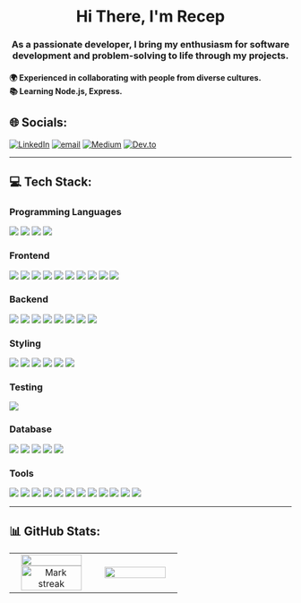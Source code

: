 <h1 align="center">Hi There, I'm Recep</h1>
<h3 align="center">As a passionate developer, I bring my enthusiasm for software development and problem-solving to life through my projects.</h3>
<h4>🌍 Experienced in collaborating with people from diverse cultures.<br> 📚 Learning Node.js, Express.</h3>

## 🌐 Socials:
[![LinkedIn](https://img.shields.io/badge/LinkedIn-%230077B5.svg?logo=linkedin&logoColor=white)](https://linkedin.com/in/recep-demir) 
[![email](https://img.shields.io/badge/Email-D14836?logo=gmail&logoColor=white)](mailto:demir.rp@gmail.com) 
[![Medium](https://img.shields.io/badge/Medium-12100E?logo=medium&logoColor=white)](https://medium.com/@@demir.rp) 
[![Dev.to](https://img.shields.io/badge/Dev.to-0A0A0A?logo=dev.to&logoColor=white)](https://dev.to/recepdemir)

---
## 💻 Tech Stack:

<h3>Programming Languages</h3>
<p>
  <img src="https://img.shields.io/badge/typescript-%23007ACC.svg?style=flat&logo=typescript&logoColor=white" />
  <img src="https://img.shields.io/badge/javascript-%23323330.svg?style=flat&logo=javascript&logoColor=%23F7DF1E" />
  <img src="https://img.shields.io/badge/ES6-%23F7DF1E.svg?style=flat&logo=javascript&logoColor=black" />
  <img src="https://img.shields.io/badge/python-3670A0?style=flat&logo=python&logoColor=ffdd54" />
</p>

<h3>Frontend</h3>
<p>
  <img src="https://img.shields.io/badge/html5-%23E34F26.svg?style=flat&logo=html5&logoColor=white" />
  <img src="https://img.shields.io/badge/css3-%231572B6.svg?style=flat&logo=css3&logoColor=white" />
  <img src="https://img.shields.io/badge/javascript-%23323330.svg?style=flat&logo=javascript&logoColor=%23F7DF1E" />
  <img src="https://img.shields.io/badge/jquery-%230769AD.svg?style=flat&logo=jquery&logoColor=white" />
  <img src="https://img.shields.io/badge/react-%2320232a.svg?style=flat&logo=react&logoColor=%2361DAFB" />
  <img src="https://img.shields.io/badge/redux-%23764ABC.svg?style=flat&logo=redux&logoColor=white" />
  <img src="https://img.shields.io/badge/axios-%235A29E4.svg?style=flat&logo=axios&logoColor=white" />
  <img src="https://img.shields.io/badge/yup-%23000000.svg?style=flat&logo=yup&logoColor=white" />
  <img src="https://img.shields.io/badge/formik-%234B32C3.svg?style=flat&logo=formik&logoColor=white" />
  <img src="https://img.shields.io/badge/next.js-%23000000.svg?style=flat&logo=next.js&logoColor=white" />
</p>

<h3>Backend</h3>
<p>
  <img src="https://img.shields.io/badge/node.js-%2343853D.svg?style=flat&logo=node.js&logoColor=white" />
  <img src="https://img.shields.io/badge/express.js-%23404D59.svg?style=flat&logo=express&logoColor=%2361DAFB" />
  <img src="https://img.shields.io/badge/firebase-%23FFCA28.svg?style=flat&logo=firebase&logoColor=black" />
  <img src="https://img.shields.io/badge/authentication-%2300BFFF.svg?style=flat&logo=auth0&logoColor=white" />
  <img src="https://img.shields.io/badge/mongoose-%23880000.svg?style=flat&logo=mongoose&logoColor=white" />
  <img src="https://img.shields.io/badge/sequelize-%235A29E4.svg?style=flat&logo=sequelize&logoColor=white" />
  <img src="https://img.shields.io/badge/json%20web%20token-%23000000.svg?style=flat&logo=json-web-tokens&logoColor=white" />
  <img src="https://img.shields.io/badge/docker-%230db7ed.svg?style=flat&logo=docker&logoColor=white" />
</p>

<h3>Styling</h3>
<p>
  <img src="https://img.shields.io/badge/css3-%231572B6.svg?style=flat&logo=css3&logoColor=white" />
  <img src="https://img.shields.io/badge/sass-%23CC6699.svg?style=flat&logo=sass&logoColor=white" />
  <img src="https://img.shields.io/badge/bootstrap-%23563D7C.svg?style=flat&logo=bootstrap&logoColor=white" />
  <img src="https://img.shields.io/badge/materialui-%230081CB.svg?style=flat&logo=mui&logoColor=white" />
  <img src="https://img.shields.io/badge/tailwindcss-%2338B2AC.svg?style=flat&logo=tailwind-css&logoColor=white" />
  <img src="https://img.shields.io/badge/styled--components-%23DB7093.svg?style=flat&logo=styled-components&logoColor=white" />
</p>

<h3>Testing</h3>
<p>
  <img src="https://img.shields.io/badge/cypress-%2317202C.svg?style=flat&logo=cypress&logoColor=white" />
</p>

<h3>Database</h3>
<p>
  <img src="https://img.shields.io/badge/sql-%2300f.svg?style=flat&logo=database&logoColor=white" />
  <img src="https://img.shields.io/badge/postgresql-%23316192.svg?style=flat&logo=postgresql&logoColor=white" />
  <img src="https://img.shields.io/badge/sqlite-%23003B57.svg?style=flat&logo=sqlite&logoColor=white" />
  <img src="https://img.shields.io/badge/mongodb-%2347A248.svg?style=flat&logo=mongodb&logoColor=white" />
  <img src="https://img.shields.io/badge/nosql-%23FF6600.svg?style=flat&logo=nosql&logoColor=white" />
</p>

<h3>Tools</h3>
<p>
  <img src="https://img.shields.io/badge/postman-%23FF6C37.svg?style=flat&logo=postman&logoColor=white" />
  <img src="https://img.shields.io/badge/VSCode-%23007ACC.svg?style=flat&logo=visual-studio-code&logoColor=white" />
  <img src="https://img.shields.io/badge/cli-%23000000.svg?style=flat&logo=gnu-bash&logoColor=white" />
  <img src="https://img.shields.io/badge/git-%23F05033.svg?style=flat&logo=git&logoColor=white" />
  <img src="https://img.shields.io/badge/github-%23121011.svg?style=flat&logo=github&logoColor=white" />
  <img src="https://img.shields.io/badge/netlify-%23000000.svg?style=flat&logo=netlify&logoColor=white" />
  <img src="https://img.shields.io/badge/vercel-%23000000.svg?style=flat&logo=vercel&logoColor=white" />
  <img src="https://img.shields.io/badge/vite-%23646CFF.svg?style=flat&logo=vite&logoColor=white" />
  <img src="https://img.shields.io/badge/npm-%23000000.svg?style=flat&logo=npm&logoColor=white" />
  <img src="https://img.shields.io/badge/yarn-%23000000.svg?style=flat&logo=yarn&logoColor=white" />
  <img src="https://img.shields.io/badge/pnpm-%23000000.svg?style=flat&logo=pnpm&logoColor=white" />
  <img src="https://img.shields.io/badge/Canva-%2300C4CC.svg?style=flat&logo=Canva&logoColor=white" />
</p>


---

## 📊 GitHub Stats:
<!---[![](https://github-readme-stats.vercel.app/api?username=recep-demir&theme=dark&hide_border=false&include_all_commits=false&count_private=false)<br/>](url)

[![GitHub Streak](https://git-hub-streak-stats.vercel.app?user=recep-demir&theme=dark)](https://git.io/streak-stats)<br/>
![](https://github-readme-stats.vercel.app/api/top-langs/?username=recep-demir&theme=dark&hide_border=false&include_all_commits=false&count_private=false&layout=compact)

 -->
 

<table>
  <tr>
    <td width="50%" align="center">
      <img align="middle" src="https://readme-stats-fork-mauve.vercel.app/api/?username=recep-demir&theme=dark&show_icons=true&count_private=true&text_color=f1c40f&icon_color=f1c40f" width="90%">
      <img alt="Mark streak" src="https://github-readme-streak-stats-five-roan.vercel.app/?user=recep-demir&theme=dark&ring=f1c40f&fire=f1c40f&sideNums=f1c40f&sideLabels=f1c40f" width="90%">
    </td>
    <td width="50%" align="center">
      <img align="middle" src="https://readme-stats-fork-mauve.vercel.app/api/top-langs/?username=recep-demir&theme=dark&hide_border=false&no-bg=true&no-frame=true&langs_count=4&text_color=f1c40f&icon_color=f1c40f" width="90%">
    </td>
  </tr>
</table>






